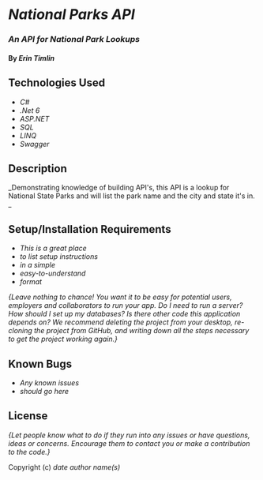 # _National Parks API_
### _An API for National Park Lookups_
#### By _**Erin Timlin**_


## Technologies Used

* _C#_
* _.Net 6_
* _ASP.NET_
* _SQL_
* _LINQ_
* _Swagger_

## Description

_Demonstrating knowledge of building API's, this API is a lookup for National State Parks and will list the park name and the city and state it's in. _

## Setup/Installation Requirements

* _This is a great place_
* _to list setup instructions_
* _in a simple_
* _easy-to-understand_
* _format_

_{Leave nothing to chance! You want it to be easy for potential users, employers and collaborators to run your app. Do I need to run a server? How should I set up my databases? Is there other code this application depends on? We recommend deleting the project from your desktop, re-cloning the project from GitHub, and writing down all the steps necessary to get the project working again.}_

## Known Bugs

* _Any known issues_
* _should go here_

## License

_{Let people know what to do if they run into any issues or have questions, ideas or concerns.  Encourage them to contact you or make a contribution to the code.}_

Copyright (c) _date_ _author name(s)_
